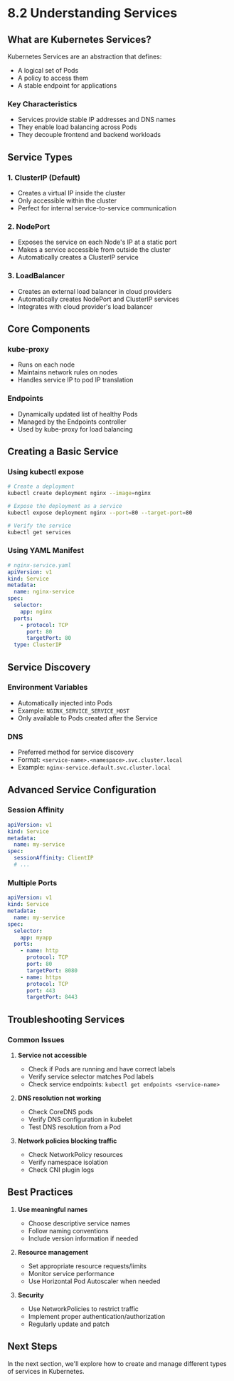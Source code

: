 # 8.2 Understanding Services

## What are Kubernetes Services?

Kubernetes Services are an abstraction that defines:
- A logical set of Pods
- A policy to access them
- A stable endpoint for applications

### Key Characteristics
- Services provide stable IP addresses and DNS names
- They enable load balancing across Pods
- They decouple frontend and backend workloads

## Service Types

### 1. ClusterIP (Default)
- Creates a virtual IP inside the cluster
- Only accessible within the cluster
- Perfect for internal service-to-service communication

### 2. NodePort
- Exposes the service on each Node's IP at a static port
- Makes a service accessible from outside the cluster
- Automatically creates a ClusterIP service

### 3. LoadBalancer
- Creates an external load balancer in cloud providers
- Automatically creates NodePort and ClusterIP services
- Integrates with cloud provider's load balancer

## Core Components

### kube-proxy
- Runs on each node
- Maintains network rules on nodes
- Handles service IP to pod IP translation

### Endpoints
- Dynamically updated list of healthy Pods
- Managed by the Endpoints controller
- Used by kube-proxy for load balancing

## Creating a Basic Service

### Using kubectl expose
```bash
# Create a deployment
kubectl create deployment nginx --image=nginx

# Expose the deployment as a service
kubectl expose deployment nginx --port=80 --target-port=80

# Verify the service
kubectl get services
```

### Using YAML Manifest
```yaml
# nginx-service.yaml
apiVersion: v1
kind: Service
metadata:
  name: nginx-service
spec:
  selector:
    app: nginx
  ports:
    - protocol: TCP
      port: 80
      targetPort: 80
  type: ClusterIP
```

## Service Discovery

### Environment Variables
- Automatically injected into Pods
- Example: `NGINX_SERVICE_SERVICE_HOST`
- Only available to Pods created after the Service

### DNS
- Preferred method for service discovery
- Format: `<service-name>.<namespace>.svc.cluster.local`
- Example: `nginx-service.default.svc.cluster.local`

## Advanced Service Configuration

### Session Affinity
```yaml
apiVersion: v1
kind: Service
metadata:
  name: my-service
spec:
  sessionAffinity: ClientIP
  # ...
```

### Multiple Ports
```yaml
apiVersion: v1
kind: Service
metadata:
  name: my-service
spec:
  selector:
    app: myapp
  ports:
    - name: http
      protocol: TCP
      port: 80
      targetPort: 8080
    - name: https
      protocol: TCP
      port: 443
      targetPort: 8443
```

## Troubleshooting Services

### Common Issues
1. **Service not accessible**
   - Check if Pods are running and have correct labels
   - Verify service selector matches Pod labels
   - Check service endpoints: `kubectl get endpoints <service-name>`

2. **DNS resolution not working**
   - Check CoreDNS pods
   - Verify DNS configuration in kubelet
   - Test DNS resolution from a Pod

3. **Network policies blocking traffic**
   - Check NetworkPolicy resources
   - Verify namespace isolation
   - Check CNI plugin logs

## Best Practices

1. **Use meaningful names**
   - Choose descriptive service names
   - Follow naming conventions
   - Include version information if needed

2. **Resource management**
   - Set appropriate resource requests/limits
   - Monitor service performance
   - Use Horizontal Pod Autoscaler when needed

3. **Security**
   - Use NetworkPolicies to restrict traffic
   - Implement proper authentication/authorization
   - Regularly update and patch

## Next Steps
In the next section, we'll explore how to create and manage different types of services in Kubernetes.
